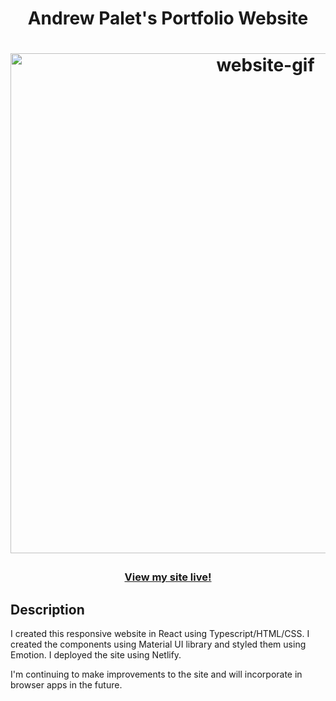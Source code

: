 <h1 align="center">Andrew Palet's Portfolio Website<h1>

<p align="center">
    <img width="800" src="https://media.giphy.com/media/5hfUpdQERwKPRd5kdd/giphy.gif" alt="website-gif" />
</p>


<h3 align="center"><a href="http://www.andrewpalet.com/">View my site live!</a><h3>

## Description

I created this responsive website in React using Typescript/HTML/CSS. I created the components using Material UI library and styled them using Emotion. I deployed the site using Netlify.

I'm continuing to make improvements to the site and will incorporate in browser apps in the future. 
